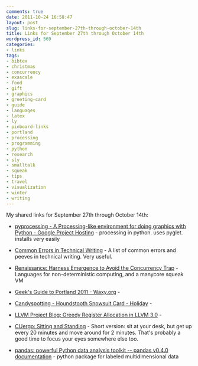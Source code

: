 ```yaml
---
comments: true
date: 2011-10-24 16:58:47
layout: post
slug: links-for-september-27th-through-october-14th
title: Links for September 27th through October 14th
wordpress_id: 569
categories:
- links
tags:
- bibtex
- christmas
- concurrency
- exascale
- food
- gift
- graphics
- greeting-card
- guide
- languages
- latex
- ly
- pinboard-links
- portland
- processing
- programming
- python
- research
- sly
- smalltalk
- squeak
- tips
- travel
- visualization
- winter
- writing
---
```


My shared links for September 27th through October 14th:






  * [pyprocessing - A Processing-like environment for doing graphics with Python - Google Project Hosting](http://code.google.com/p/pyprocessing/) - processing in python. uses pyglet. installs very easily


  * [Common Errors in Technical Writing](http://www.ece.ucdavis.edu/~jowens/commonerrors.html) - A list of common errors and peeves in technical writing. Very useful.


  * [Renaissance: Harness Emergence to Avoid the Concurrency Trap](http://soft.vub.ac.be/~smarr/renaissance/) - Languages for non-deterministic computing, and a manycore squeak VM


  * [Geek's Guide to Portland 2011 - Waxy.org](http://waxy.org/2011/09/geeks_guide_to_portland_2011/) - 


  * [Candyspotting - Houndstooth Snowsuit Card - Holiday](http://candyspotting.com/index.php/cards/holiday/houndstooth-snowsuit.html) - 


  * [LLVM Project Blog: Greedy Register Allocation in LLVM 3.0](http://blog.llvm.org/2011/09/greedy-register-allocation-in-llvm-30.html) - 


  * [CUergo: Sitting and Standing](http://ergo.human.cornell.edu/CUESitStand.html) - Short version: sit at your desk, but get up every 20 minutes and move around for 2 minutes. That's probably a good time to focus your eyes somewhere else too.


  * [pandas: powerful Python data analysis toolkit -- pandas v0.4.0 documentation](http://pandas.sourceforge.net/) - python package for labeled multidimensional data


